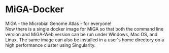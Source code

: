 
# MiGA-Docker
MiGA - the Microbial Genome Atlas - for everyone!  
Now there is a single docker image for MiGA so that both the command line version and MiGA-Web version can be run under Windows, Mac OS, and Linux. The same image can also be installed in a user's home directory on a high performance cluster using Singularity.

